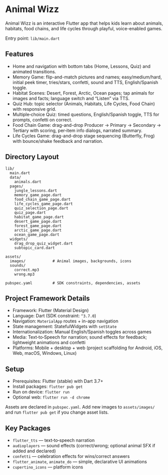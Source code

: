 # Animal Wizz

Animal Wizz is an interactive Flutter app that helps kids learn about animals, habitats, food chains, and life cycles through playful, voice-enabled games.

Entry point: `lib/main.dart`

## Features

- Home and navigation with bottom tabs (Home, Lessons, Quiz) and animated transitions.
- Memory Game: flip-and-match pictures and names; easy/medium/hard, initial peek timer, tries/stars, confetti, sound and TTS, English/Spanish toggle.
- Habitat Scenes: Desert, Forest, Arctic, Ocean pages; tap animals for images and facts; language switch and “Listen” via TTS.
- Quiz Hub: topic selector (Animals, Habitats, Life Cycles, Food Chain) with responsive grid.
- Multiple‑choice Quiz: timed questions, English/Spanish toggle, TTS for prompts, confetti on correct.
- Food Chain Game: drag-and-drop Producer → Primary → Secondary → Tertiary with scoring, per‑item info dialogs, narrated summary.
- Life Cycles Game: drag-and-drop stage sequencing (Butterfly, Frog) with bounce/shake feedback and narration.

## Directory Layout

```
lib/
  main.dart
  data/
    animals.dart
  pages/
    jungle_lessons.dart
    memory_game_page.dart
    food_chain_game_page.dart
    life_cycles_game_page.dart
    quiz_selection_page.dart
    quiz_page.dart
    habitat_game_page.dart
    desert_game_page.dart
    forest_game_page.dart
    arctic_game_page.dart
    ocean_game_page.dart
  widgets/
    drag_drop_quiz_widget.dart
    subtopic_card.dart

assets/
  images/            # Animal images, backgrounds, icons
  sounds/
    correct.mp3
    wrong.mp3

pubspec.yaml         # SDK constraints, dependencies, assets
```

## Project Framework Details

- Framework: Flutter (Material Design)
- Language: Dart (SDK constraint: `^3.7.0`)
- Navigation: `MaterialApp` routes + in-app navigation
- State management: StatefulWidgets with `setState`
- Internationalization: Manual English/Spanish toggles across games
- Media: Text‑to‑Speech for narration; sound effects for feedback; lightweight animations and confetti
- Platforms: Mobile + desktop + web (project scaffolding for Android, iOS, Web, macOS, Windows, Linux)

## Setup

- Prerequisites: Flutter (stable) with Dart 3.7+
- Install packages: `flutter pub get`
- Run on device: `flutter run`
- Optional web: `flutter run -d chrome`

Assets are declared in `pubspec.yaml`. Add new images to `assets/images/` and run `flutter pub get` if you change asset lists.

## Key Packages

- `flutter_tts` — text‑to‑speech narration
- `audioplayers` — sound effects (correct/wrong; optional animal SFX if added and declared)
- `confetti` — celebration effects for wins/correct answers
- `flutter_animate`, `animate_do` — simple, declarative UI animations
- `cupertino_icons` — platform icons

